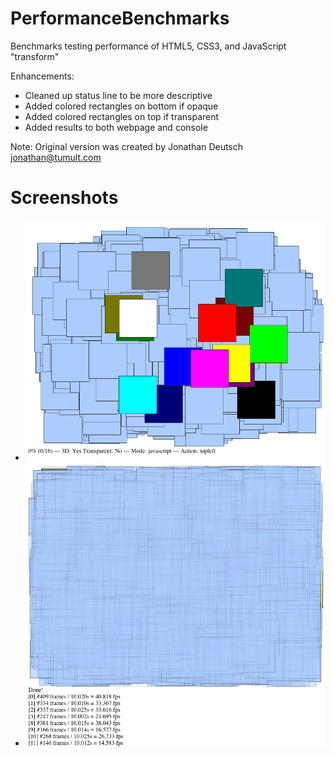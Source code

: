 PerformanceBenchmarks
=====================

Benchmarks testing performance of HTML5, CSS3, and JavaScript "transform"

Enhancements:
 - Cleaned up status line to be more descriptive
 - Added colored rectangles on bottom if opaque
 - Added colored rectangles on top if transparent
 - Added results to both webpage and console

Note: Original version was created by Jonathan Deutsch <jonathan@tumult.com>

Screenshots
===========

* ![Test 0](https://raw.githubusercontent.com/Michaelangel007/PerformanceBenchmarks/master/screenshot_test0.png)
* ![Done](https://raw.githubusercontent.com/Michaelangel007/PerformanceBenchmarks/master/screenshot_done.png)

